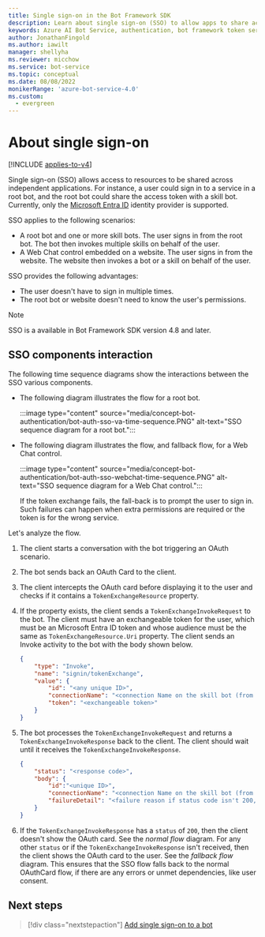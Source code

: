 ```yaml
---
title: Single sign-on in the Bot Framework SDK
description: Learn about single sign-on (SSO) to allow apps to share access to user resources.
keywords: Azure AI Bot Service, authentication, bot framework token service
author: JonathanFingold
ms.author: iawilt
manager: shellyha
ms.reviewer: micchow
ms.service: bot-service
ms.topic: conceptual
ms.date: 08/08/2022
monikerRange: 'azure-bot-service-4.0'
ms.custom:
  - evergreen
---
```


# About single sign-on

[!INCLUDE [applies-to-v4](../includes/applies-to-v4-current.md)]

Single sign-on (SSO) allows access to resources to be shared across independent applications.
For instance, a user could sign in to a service in a root bot, and the root bot could share the access token with a skill bot.
Currently, only the [Microsoft Entra ID](./bot-builder-concept-identity-providers.md#azure-active-directory-identity-provider) identity provider is supported.

SSO applies to the following scenarios:

- A root bot and one or more skill bots. The user signs in from the root bot. The bot then invokes multiple skills on behalf of the user.
- A Web Chat control embedded on a website. The user signs in from the website. The website then invokes a bot or a skill on behalf of the user.

SSO provides the following advantages:

- The user doesn't have to sign in multiple times.
- The root bot or website doesn't need to know the user's permissions.

> [!NOTE]
> SSO is a available in Bot Framework SDK version 4.8 and later.

## SSO components interaction

The following time sequence diagrams show the interactions between the SSO various components.

- The following diagram illustrates the flow for a root bot.

    :::image type="content" source="media/concept-bot-authentication/bot-auth-sso-va-time-sequence.PNG" alt-text="SSO sequence diagram for a root bot.":::

- The following diagram illustrates the flow, and fallback flow, for a Web Chat control.

    :::image type="content" source="media/concept-bot-authentication/bot-auth-sso-webchat-time-sequence.PNG" alt-text="SSO sequence diagram for a Web Chat control.":::

    If the token exchange fails, the fall-back is to prompt the user to sign in.
    Such failures can happen when extra permissions are required or the token is for the wrong service.

Let's analyze the flow.

1. The client starts a conversation with the bot triggering an OAuth scenario.
1. The bot sends back an OAuth Card to the client.
1. The client intercepts the OAuth card before displaying it to the user and checks if it contains a `TokenExchangeResource` property.
1. If the property exists, the client sends a `TokenExchangeInvokeRequest` to the bot. The client must have an exchangeable token for the user, which must be an Microsoft Entra ID token and whose audience must be the same as `TokenExchangeResource.Uri` property. The client sends an Invoke activity to the bot with the body shown below.

    ```json
    {
        "type": "Invoke",
        "name": "signin/tokenExchange",
        "value": {
            "id": "<any unique ID>",
            "connectionName": "<connection Name on the skill bot (from the OAuth Card)>",
            "token": "<exchangeable token>"
        }
    }
    ```

1. The bot processes the `TokenExchangeInvokeRequest` and returns a `TokenExchangeInvokeResponse` back to the client. The
client should wait until it receives the `TokenExchangeInvokeResponse`.

    ```json
    {
        "status": "<response code>",
        "body": {
            "id":"<unique ID>",
            "connectionName": "<connection Name on the skill bot (from the OAuth Card)>",
            "failureDetail": "<failure reason if status code isn't 200, null otherwise>"
        }
    }
    ```

1. If the `TokenExchangeInvokeResponse` has a `status` of `200`, then the client doesn't show the OAuth card. See the _normal flow_ diagram. For any other `status` or if the `TokenExchangeInvokeResponse` isn't received, then the client shows the OAuth card to the user. See the _fallback flow_ diagram. This ensures that the SSO flow falls back to the normal OAuthCard flow, if there are any errors or unmet dependencies, like user consent.

## Next steps

> [!div class="nextstepaction"]
> [Add single sign-on to a bot](bot-builder-authentication-sso.md)
